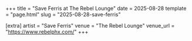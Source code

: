 +++
title = "Save Ferris at The Rebel Lounge"
date = 2025-08-28
template = "page.html"
slug = "2025-08-28-save-ferris"

[extra]
artist = "Save Ferris"
venue = "The Rebel Lounge"
venue_url = "https://www.rebelphx.com/"
+++
